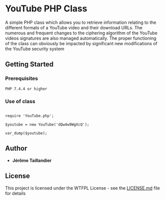 # YouTube PHP Class

A simple PHP class which allows you to retrieve information relating to the different formats of a YouTube video and their download URLs.
The numerous and frequent changes to the ciphering algorithm of the YouTube videos signatures are also managed automatically.
The proper functioning of the class can obviously be impacted by significant new modifications of the YouTube security system

## Getting Started

### Prerequisites

```
PHP 7.4.4 or higher
```

### Use of class

```

require 'YouTube.php';

$youtube = new YouTube('dQw4w9WgXcQ');

var_dump($youtube);

```

## Author

* **Jérôme Taillandier**

## License

This project is licensed under the WTFPL License - see the [LICENSE.md](LICENSE.md) file for details
